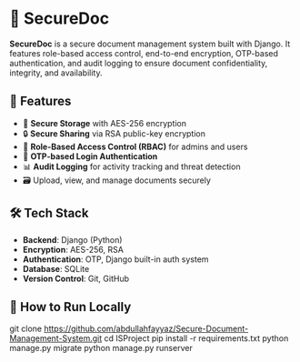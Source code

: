 # 🔐 SecureDoc

**SecureDoc** is a secure document management system built with Django. It features role-based access control, end-to-end encryption, OTP-based authentication, and audit logging to ensure document confidentiality, integrity, and availability.

## 🚀 Features

- 🧾 **Secure Storage** with AES-256 encryption
- 🔒 **Secure Sharing** via RSA public-key encryption
- 👥 **Role-Based Access Control (RBAC)** for admins and users
- 🔑 **OTP-based Login Authentication**
- 📊 **Audit Logging** for activity tracking and threat detection
- 🗃️ Upload, view, and manage documents securely

## 🛠 Tech Stack

- **Backend**: Django (Python)
- **Encryption**: AES-256, RSA
- **Authentication**: OTP, Django built-in auth system
- **Database**: SQLite
- **Version Control**: Git, GitHub


## 🧪 How to Run Locally

git clone https://github.com/abdullahfayyaz/Secure-Document-Management-System.git
cd ISProject
pip install -r requirements.txt
python manage.py migrate
python manage.py runserver



